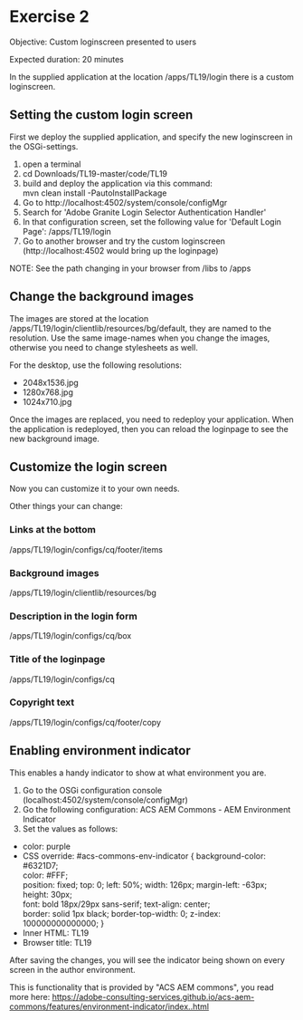 # Exercise 2

Objective: Custom loginscreen presented to users

Expected duration: 20 minutes

In the supplied application at the location /apps/TL19/login there is a custom loginscreen.

## Setting the custom login screen

First we deploy the supplied application, and specify the new loginscreen in the OSGi-settings.

1. open a terminal
2. cd Downloads/TL19-master/code/TL19
3. build and deploy the application via this command:  
mvn clean install -PautoInstallPackage
4. Go to http://localhost:4502/system/console/configMgr
5. Search for 'Adobe Granite Login Selector Authentication Handler'
6. In that configuration screen, set the following value for 'Default Login Page':
/apps/TL19/login
7. Go to another browser and try the custom loginscreen (http://localhost:4502 would bring up the loginpage)

NOTE: See the path changing in your browser from /libs to /apps

## Change the background images

The images are stored at the location /apps/TL19/login/clientlib/resources/bg/default, they are named to the resolution.
Use the same image-names when you change the images, otherwise you need to change stylesheets as well.

For the desktop, use the following resolutions:
- 2048x1536.jpg
- 1280x768.jpg
- 1024x710.jpg

Once the images are replaced, you need to redeploy your application.
When the application is redeployed, then you can reload the loginpage to see the new background image.

## Customize the login screen

Now you can customize it to your own needs.  

Other things your can change:

### Links at the bottom  
/apps/TL19/login/configs/cq/footer/items

### Background images  
/apps/TL19/login/clientlib/resources/bg

### Description in the login form  
/apps/TL19/login/configs/cq/box

### Title of the loginpage  
/apps/TL19/login/configs/cq

### Copyright text  
/apps/TL19/login/configs/cq/footer/copy

## Enabling environment indicator

This enables a handy indicator to show at what environment you are.

1. Go to the OSGi configuration console (localhost:4502/system/console/configMgr)
2. Go the following configuration: ACS AEM Commons - AEM Environment Indicator
3. Set the values as follows:
- color: purple
- CSS override: #acs-commons-env-indicator { 	background-color: #6321D7;  	
color: #FFF;  
position: fixed;
top: 0;
left: 50%;
width: 126px;
margin-left: -63px;
height: 30px;  	
font: bold 18px/29px sans-serif;
text-align: center; 	 	
border: solid 1px black;
border-top-width: 0;
z-index: 100000000000000;
}
- Inner HTML: TL19
- Browser title: TL19

After saving the changes, you will see the indicator being shown on every screen in the author environment.

This is functionality that is provided by "ACS AEM commons", you read more here: https://adobe-consulting-services.github.io/acs-aem-commons/features/environment-indicator/index..html
